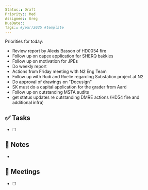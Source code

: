 ```yaml
---
Status:: Draft
Priority:: Med
Assignee:: Greg
DueDate:: 
Tags:: #year/2025 #template
---
```

Priorities for today:
- Review report by Alexis Basson of HD0054 fire
- Follow up on capex application for SHERQ bakkies
- Follow up on motivation for JPEs
- Do weekly report
- Actions from Friday meeting with N2 Eng Team
- Follow up with Rudi and Roelie regarding Substation project at N2 
- Do approval of drawings on "Docusign"
- SK must do a capital application for the grader from Aard
- Follow up on outstanding MSTA audits
- get status updates re outstanding DMRE actions (HD54 fire and additional infra)
## ✅ Tasks
- [ ]

## 📝 Notes
-

## 📅 Meetings
- [ ]
